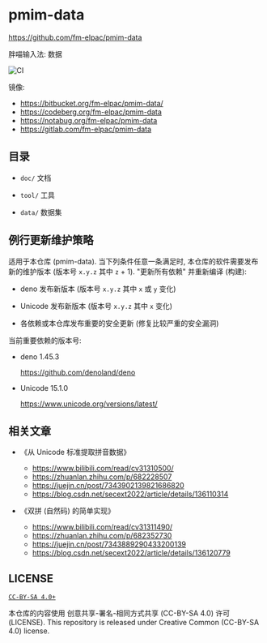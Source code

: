 # pmim-data

<https://github.com/fm-elpac/pmim-data>

胖喵输入法: 数据

![CI](https://github.com/fm-elpac/pmim-data/actions/workflows/ci.yml/badge.svg)

镜像:

- <https://bitbucket.org/fm-elpac/pmim-data/>
- <https://codeberg.org/fm-elpac/pmim-data>
- <https://notabug.org/fm-elpac/pmim-data>
- <https://gitlab.com/fm-elpac/pmim-data>

## 目录

- `doc/` 文档

- `tool/` 工具

- `data/` 数据集

## 例行更新维护策略

适用于本仓库 (pmim-data). 当下列条件任意一条满足时,
本仓库的软件需要发布新的维护版本 (版本号 `x.y.z` 其中 `z` + 1). "更新所有依赖"
并重新编译 (构建):

- deno 发布新版本 (版本号 `x.y.z` 其中 `x` 或 `y` 变化)

- Unicode 发布新版本 (版本号 `x.y.z` 其中 `x` 变化)

- 各依赖或本仓库发布重要的安全更新 (修复比较严重的安全漏洞)

当前重要依赖的版本号:

- deno 1.45.3

  <https://github.com/denoland/deno>

- Unicode 15.1.0

  <https://www.unicode.org/versions/latest/>

## 相关文章

- 《从 Unicode 标准提取拼音数据》
  - <https://www.bilibili.com/read/cv31310500/>
  - <https://zhuanlan.zhihu.com/p/682228507>
  - <https://juejin.cn/post/7343902139821686820>
  - <https://blog.csdn.net/secext2022/article/details/136110314>

- 《双拼 (自然码) 的简单实现》
  - <https://www.bilibili.com/read/cv31311490/>
  - <https://zhuanlan.zhihu.com/p/682352730>
  - <https://juejin.cn/post/7343889290433200139>
  - <https://blog.csdn.net/secext2022/article/details/136120779>

## LICENSE

[`CC-BY-SA 4.0+`](https://creativecommons.org/licenses/by-sa/4.0/)

本仓库的内容使用 创意共享-署名-相同方式共享 (CC-BY-SA 4.0) 许可 (LICENSE). This
repository is released under Creative Common (CC-BY-SA 4.0) license.
